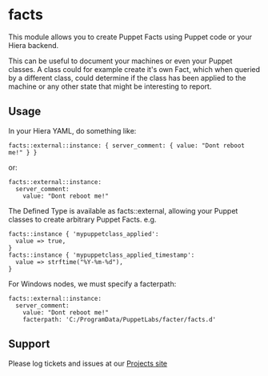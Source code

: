 facts
=====

This module allows you to create Puppet Facts using Puppet code or your Hiera backend.

This can be useful to document your machines or even your Puppet classes. A class could for example create it's own Fact, which when queried by a different class, could determine if the class has been applied to the machine or any other state that might be interesting to report.

Usage
-------

In your Hiera YAML, do something like:

```
facts::external::instance: { server_comment: { value: "Dont reboot me!" } }
```

or:

```
facts::external::instance:
  server_comment:
    value: "Dont reboot me!"
```

The Defined Type is available as facts::external, allowing your Puppet classes to create arbitrary Puppet Facts. e.g.

```
facts::instance { 'mypuppetclass_applied':
  value => true,
}
facts::instance { 'mypuppetclass_applied_timestamp':
  value => strftime("%Y-%m-%d"),
}
```

For Windows nodes, we must specify a facterpath:

```
facts::external::instance:
  server_comment:
    value: "Dont reboot me!"
    facterpath: 'C:/ProgramData/PuppetLabs/facter/facts.d'
```

Support
-------

Please log tickets and issues at our [Projects site](http://github.com/meltwater/puppet-facts)
